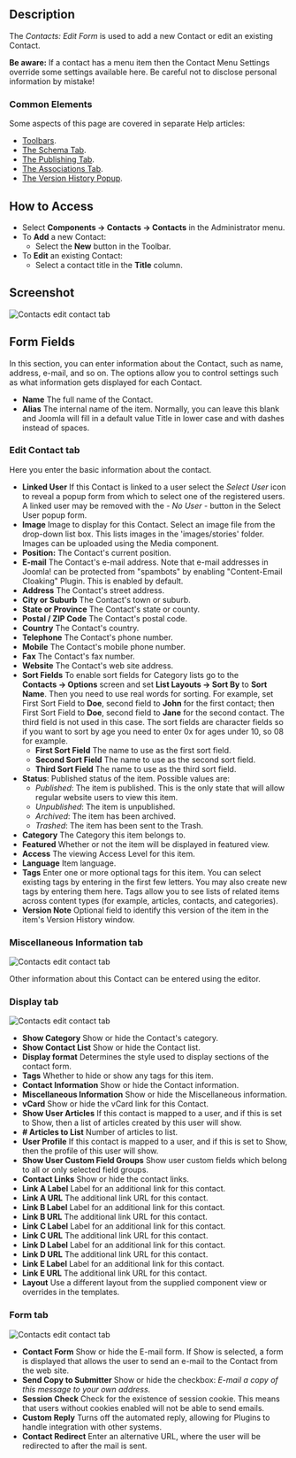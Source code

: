<!-- Filename: Help4.x:Contacts:_New_or_Edit / Display title: Contacts: Edit -->

## Description

The *Contacts: Edit Form* is used to add a new Contact or edit an existing Contact.

**Be aware:** If a contact has a menu item then the Contact Menu
Settings override some settings available here. Be careful not to
disclose personal information by mistake!

### Common Elements

Some aspects of this page are covered in separate Help articles:

* [Toolbars](jdocmanual?article=help/common-elements/toolbars).
* [The Schema Tab](jdocmanual?article=help/common-elements/edit-schema).
* [The Publishing Tab](jdocmanual?article=help/common-elements/edit-publishing).
* [The Associations Tab](jdocmanual?article=help/common-elements/edit-associations).
* [The Version History Popup](jdocmanual?article=help/common-elements/edit-version-history).

## How to Access

- Select **Components → Contacts → Contacts** in the Administrator menu.
- To **Add** a new Contact:
  - Select the **New** button in the Toolbar.
- To **Edit** an existing Contact:
  - Select a contact title in the **Title** column.

## Screenshot

![Contacts edit contact tab](../../../en/images/contacts/contacts-edit-contact-tab.png)

## Form Fields

In this section, you can enter information about the Contact, such as
name, address, e-mail, and so on. The options allow you to control
settings such as what information gets displayed for each Contact.

- **Name** The full name of the Contact.
- **Alias** The internal name of the item. Normally, you can leave this
  blank and Joomla will fill in a default value Title in lower case and
  with dashes instead of spaces.

### Edit Contact tab

Here you enter the basic information about the contact.

- **Linked User** If this Contact is linked to a user select the *Select User*
  icon to reveal a popup form from which to select one of the registered users.
  A linked user may be removed with the *- No User -* button in the 
  Select User popup form.
- **Image** Image to display for this Contact. Select an image file
  from the drop-down list box. This lists images in the 'images/stories'
  folder. Images can be uploaded using the Media component.
- **Position:** The Contact's current position.
- **E-mail** The Contact's e-mail address. Note that e-mail addresses
  in Joomla! can be protected from "spambots" by enabling "Content-Email
  Cloaking" Plugin. This is enabled by default.
- **Address** The Contact's street address.
- **City or Suburb** The Contact's town or suburb.
- **State or Province** The Contact's state or county.
- **Postal / ZIP Code** The Contact's postal code.
- **Country** The Contact's country.
- **Telephone** The Contact's phone number.
- **Mobile** The Contact's mobile phone number.
- **Fax** The Contact's fax number.
- **Website** The Contact's web site address.
- **Sort Fields** To enable sort fields for Category lists go to the
  **Contacts → Options** screen and set **List Layouts → Sort By** 
  to **Sort Name**. Then you need to use real words for sorting.
  For example, set First Sort Field to **Doe**, second field to **John**
  for the first contact; then First Sort Field to **Doe**, second field
  to **Jane** for the second contact. The third field is not used in
  this case. The sort fields are character fields so if you want to sort
  by age you need to enter 0x for ages under 10, so 08 for example.
  - **First Sort Field** The name to use as the first sort field.
  - **Second Sort Field** The name to use as the second sort field.
  - **Third Sort Field** The name to use as the third sort field.
- **Status**: Published status of the item. Possible values are:
  - *Published*: The item is published. This is the only state that will
    allow regular website users to view this item.
  - *Unpublished*: The item is unpublished.
  - *Archived*: The item has been archived.
  - *Trashed*: The item has been sent to the Trash.
- **Category** The Category this item belongs to.
- **Featured** Whether or not the item will be displayed in featured
  view.
- **Access** The viewing Access  Level   for this item.
- **Language** Item language.
- **Tags** Enter one or more optional tags for this item. You can
  select existing tags by entering in the first few letters. You may
  also create new tags by entering them here. Tags allow you to see
  lists of related items across content types (for example, articles,
  contacts, and categories).
- **Version Note** Optional field to identify this version of the item
  in the item's Version History
  window.

### Miscellaneous Information tab

![Contacts edit contact tab](../../../en/images/contacts/contacts-edit-miscellaneous-tab.png)

Other information about this Contact can be entered using the editor.

### Display tab

![Contacts edit contact tab](../../../en/images/contacts/contacts-edit-display-tab.png)

- **Show Category** Show or hide the Contact's category.
- **Show Contact List** Show or hide the Contact list.
- **Display format** Determines the style used to display sections of
  the contact form.
- **Tags** Whether to hide or show any tags for this item.
- **Contact Information** Show or hide the Contact information.
- **Miscellaneous Information** Show or hide the Miscellaneous information.
- **vCard** Show or hide the vCard link for this Contact.
- **Show User Articles** If this contact is mapped to a user, and if
  this is set to Show, then a list of articles created by this user will
  show.
- **\# Articles to List** Number of articles to list.
- **User Profile** If this contact is mapped to a user, and if this is
  set to Show, then the profile of this user will show.
- **Show User Custom Field Groups** Show user custom fields which
  belong to all or only selected field groups.
- **Contact Links** Show or hide the contact links.
- **Link A Label** Label for an additional link for this contact.
- **Link A URL** The additional link URL for this contact.
- **Link B Label** Label for an additional link for this contact.
- **Link B URL** The additional link URL for this contact.
- **Link C Label** Label for an additional link for this contact.
- **Link C URL** The additional link URL for this contact.
- **Link D Label** Label for an additional link for this contact.
- **Link D URL** The additional link URL for this contact.
- **Link E Label** Label for an additional link for this contact.
- **Link E URL** The additional link URL for this contact.
- **Layout** Use a different layout from the supplied component view or
  overrides in the templates.

### Form tab

![Contacts edit contact tab](../../../en/images/contacts/contacts-edit-form-tab.png)

- **Contact Form** Show or hide the E-mail form. If Show is selected, a
  form is displayed that allows the user to send an e-mail to the
  Contact from the web site.
- **Send Copy to Submitter** Show or hide the checkbox: 
  *E-mail a copy of this message to your own address.*
- **Session Check** Check for the existence of session cookie. This
  means that users without cookies enabled will not be able to send
  emails.
- **Custom Reply** Turns off the automated reply, allowing for Plugins
  to handle integration with other systems.
- **Contact Redirect** Enter an alternative URL, where the user will be
  redirected to after the mail is sent.
